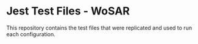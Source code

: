 # Jest Test Files - WoSAR

This repository contains the test files that were replicated and used to run each configuration.

